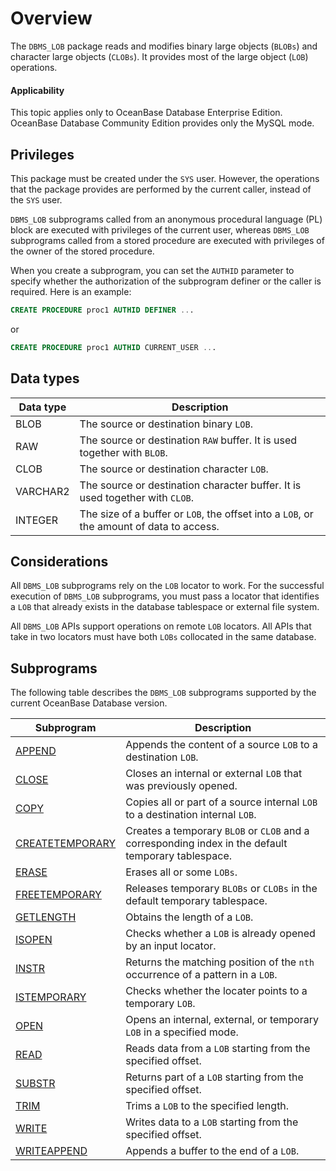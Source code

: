 Overview
================================

The `DBMS_LOB` package reads and modifies binary large objects (`BLOBs`) and character large objects (`CLOBs`). It provides most of the large object (`LOB`) operations.

  <main id="notice" >
    <h4>Applicability</h4>
    <p>This topic applies only to OceanBase Database Enterprise Edition. OceanBase Database Community Edition provides only the MySQL mode. </p>
  </main>

Privileges
----------------------

This package must be created under the `SYS` user. However, the operations that the package provides are performed by the current caller, instead of the `SYS` user.

`DBMS_LOB` subprograms called from an anonymous procedural language (PL) block are executed with privileges of the current user, whereas `DBMS_LOB` subprograms called from a stored procedure are executed with privileges of the owner of the stored procedure.

When you create a subprogram, you can set the `AUTHID` parameter to specify whether the authorization of the subprogram definer or the caller is required. Here is an example:

```sql
CREATE PROCEDURE proc1 AUTHID DEFINER ...
```



or

```sql
CREATE PROCEDURE proc1 AUTHID CURRENT_USER ...
```



Data types
-------------------------



| **Data type** | **Description** |
|----------|-------------------------------------|
| BLOB | The source or destination binary `LOB`.  |
| RAW | The source or destination `RAW` buffer. It is used together with `BLOB`.  |
| CLOB | The source or destination character `LOB`.  |
| VARCHAR2 | The source or destination character buffer. It is used together with `CLOB`.  |
| INTEGER | The size of a buffer or `LOB`, the offset into a `LOB`, or the amount of data to access.  |



Considerations
----------------------

All `DBMS_LOB` subprograms rely on the `LOB` locator to work. For the successful execution of `DBMS_LOB` subprograms, you must pass a locator that identifies a `LOB` that already exists in the database tablespace or external file system.

All `DBMS_LOB` APIs support operations on remote `LOB` locators. All APIs that take in two locators must have both `LOBs` collocated in the same database.

Subprograms
-----------------------

The following table describes the `DBMS_LOB` subprograms supported by the current OceanBase Database version.


| **Subprogram** | **Description** |
|----------------------------------------------------------------|------------------------------------------|
| [APPEND](../9300.dbms-lob-oracle/200.append-oracle.md) | Appends the content of a source `LOB` to a destination `LOB`.  |
| [CLOSE](../9300.dbms-lob-oracle/300.close-oracle.md) | Closes an internal or external `LOB` that was previously opened.  |
| [COPY](../9300.dbms-lob-oracle/500.copy-oracle.md) | Copies all or part of a source internal `LOB` to a destination internal `LOB`.  |
| [CREATETEMPORARY](../9300.dbms-lob-oracle/600.createtemporary-oracle.md) | Creates a temporary `BLOB` or `CLOB` and a corresponding index in the default temporary tablespace.  |
| [ERASE](../9300.dbms-lob-oracle/700.eraese-oracle.md) | Erases all or some `LOBs`.  |
| [FREETEMPORARY](../9300.dbms-lob-oracle/800.freetemporary-oracle.md) | Releases temporary `BLOBs` or `CLOBs` in the default temporary tablespace.  |
| [GETLENGTH](../9300.dbms-lob-oracle/900.getlength-oracle.md) | Obtains the length of a `LOB`.  |
| [ISOPEN](../9300.dbms-lob-oracle/1000.isopen-oracle.md) | Checks whether a `LOB` is already opened by an input locator.  |
| [INSTR](../9300.dbms-lob-oracle/1100.instr-oracle.md) | Returns the matching position of the `nth` occurrence of a pattern in a `LOB`.  |
| [ISTEMPORARY](1150.istemporary-of-oracle-mode.md) | Checks whether the locater points to a temporary `LOB`.  |
| [OPEN](../9300.dbms-lob-oracle/1200.open-oracle.md) | Opens an internal, external, or temporary `LOB` in a specified mode.  |
| [READ](../9300.dbms-lob-oracle/1300.read-oracle.md) | Reads data from a `LOB` starting from the specified offset.  |
| [SUBSTR](../9300.dbms-lob-oracle/1400.substr-oracle.md) | Returns part of a `LOB` starting from the specified offset.  |
| [TRIM](../9300.dbms-lob-oracle/1500.trim-oracle.md) | Trims a `LOB` to the specified length.  |
| [WRITE](../9300.dbms-lob-oracle/1600.write-oracle.md) | Writes data to a `LOB` starting from the specified offset.  |
| [WRITEAPPEND](../9300.dbms-lob-oracle/1700.writeappend-oracle.md) | Appends a buffer to the end of a `LOB`.  |



